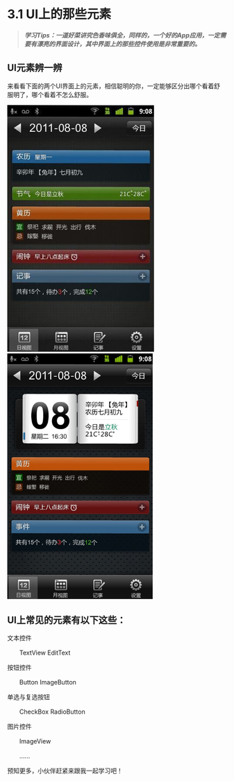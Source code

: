 # 3.1 UI上的那些元素

>##### 学习Tips：一道好菜讲究色香味俱全，同样的，一个好的App应用，一定需要有漂亮的界面设计，其中界面上的那些控件使用是非常重要的。

## UI元素辨一辨

来看看下面的两个UI界面上的元素，相信聪明的你，一定能够区分出哪个看着舒服明了，哪个看着不怎么舒服。

![ui_left.jpg](/images/chapter3/ui_left.jpg)　　　　![ui_right.png](/images/chapter3/ui_right.png)

## UI上常见的元素有以下这些：

文本控件

　　TextView EditText

按钮控件

　　Button ImageButton

单选与复选按钮

　　CheckBox RadioButton

图片控件

　　ImageView 

　　......

预知更多，小伙伴赶紧来跟我一起学习吧！